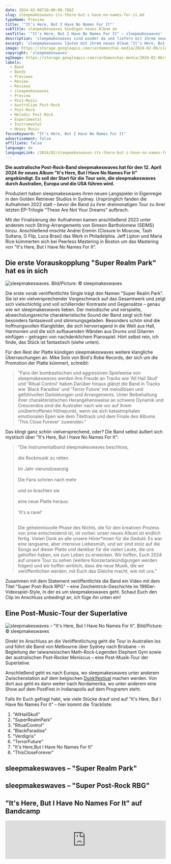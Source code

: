 ```yaml
---
date: 2024-02-06T10:00:00.766Z
slug: sleepmakeswaves-its-there-but-i-have-no-names-for-it.md
typeName: Preview
title: '"It‘s Here, But I Have No Names For It"'
subTitle: sleepmakeswaves kündigen neues Album an
seoTitle: '"It‘s Here, But I Have No Names For It" – sleepmakeswaves'
description: 'sleepmakeswaves sind wieder da und liefern mit ihrem neuen Album "It‘s Here, But I Have No Names For It" ordentlich ab. Erfahrt jetzt alles über die Platte und die anstehende Tour!'
excerpt: 'sleepmakeswaves läuten mit ihrem neuen Album "It‘s Here, But I Have No Names For It" ihre Welttournee für 2024 ein und liefern acht grandiose Songs ab. Hört jetzt rein und erfahrt alles über die Platte und über das abgefahrende Promo-Video zur Veröffentlichung!'
image: https://storage.googleapis.com/cardamonchai-media/2024-02-06/sleepmakeswaves-its-here-but-i-have-no-names-for-it-soundsvegan-com-jpg-imagine-080818_455253_1024_768/640.webp
copyright: 'sleepmakeswaves'
ogImage: https://storage.googleapis.com/cardamonchai-media/2024-02-06/sleepmakeswaves-its-here-but-i-have-no-names-for-it-soundsvegan-com-og-jpg-imagine-080818_455151_1200_628/640.webp
labels:
  - Band
  - Bands
  - Previews
  - Review
  - Reviews
  - sleepmakeswaves
  - Preview
  - Post-Music
  - Australian Post-Rock
  - Post-Rock
  - Melodic Post-Rock
  - Experimental
  - Instrumental
  - Heavy Music
focusKeyword: "It's Here, But I Have No Names For It"
advertisement: false
affiliate: false
language: de
languageLink: /2024/02/sleepmakeswaves-its-there-but-i-have-no-names-for-it-en/
---
```


**Die australische Post-Rock-Band sleepmakeswaves hat für den 12. April 2024 ihr neues Album "It's Here, But I Have No Names For It" angekündigt. Es soll der Start für die Tour sein, die sleepmakeswaves durch Australien, Europa und die USA führen wird.**

Produziert haben sleepmakeswaves ihren neuen Langspieler in Eigenregie in den Golden Retriever Studios in Sydney. Ursprünglich fanden die Aufnahmen 2022 statt – bevor die Band zu ihrer dreimonatigen Tour zu ihrer letzten EP-Trilogie "These Are Not Your Dreams" aufbrach.

Mit der Finalisierung der Aufnahmen kamen anschließend 2023 unter anderem noch String-Arrangements von Simeon Bartholomew (SEIMS) hinzu. Anschließend mischte Andrei Eremin (Closure In Moscow, Tash Sultana, G Flip, Luca Brasi) das Werk in Philadelphia. Jeff Lipton und Maria Rice kümmerten sich bei Peerless Mastering in Boston um das Mastering von "It's Here, But I Have No Names For It".

## Die erste Vorauskopplung "Super Realm Park" hat es in sich

![sleepmakeswaves. Bild/Picture: © sleepmakeswaves](https://storage.googleapis.com/cardamonchai-media/2024-02-06/sleepmakeswaves-its-here-but-i-have-no-names-for-it-soundsvegan-com-1-jpg-imagine-080818_131721_768_1024/640.webp 'sleepmakeswaves. Bild/Picture: © sleepmakeswaves')

Die erste vorab veröffentlichte Single trägt den Namen "Super Realm Park". Sie ist ein vielversprechender Vorgeschmack auf das Gesamtwerk und zeigt sich vielschichtig und voll schillernder Kontraste und Gegensätze – genau wie wir sleepmakeswaves lieben. Der melodische und verspielte, abwechslungsreiche charakteristische Sound der Band zeigt sich hier besonders fantasievoll und stimmungsgeladen. Besonders schön sind die hoffnungsvollen Klangbilder, die sich hervorragend in die Welt aus Hall, Harmonien und die sich aufbauenden Wänden aus Drums und Gitarren einfügen – getragen von nachdenklichem Pianospiel. Hört selbst rein, ich finde, das Stück ist fantastisch (siehe unten).

Für den Rest der Platte kündigen sleepmakeswaves weitere klangliche Überraschungen an. Mike Solo von Bird's Robe Records, der sich um die Promotion der Platte kümmert, schreibt:

> "Fans der bombastischen und aggressiven Spielweise von sleepmakeswaves werden ihre Freude an Tracks wie 'All Hail Skull' und 'Ritual Control' haben.Darüber hinaus glänzt die Band in Tracks wie 'Black Paradise' und 'Terror Future' mit melodiösen und gefühlvollen Darbietungen und Arrangements. Unter Beibehaltung ihrer charakteristischen Herangehensweise an schwere Dynamik und Crescendos sind die Australier nach wie vor auf ihrem unübertroffenen Höhepunkt, wenn sie sich katastrophalen emotionalen Epen wie dem Titeltrack und dem Finale des Albums 'This Close Forever' zuwenden."

Das klingt ganz schön vielversprechend, oder? Die Band selbst äußert sich mystisch über "It's Here, But I Have No Names For It":

> "Die Instrumentalband sleepmakeswaves beschloss,<br></br> die Rockmusik zu retten<br></br> Im Jahr vierundzwanzig<br></br> Die Fans schrien nach mehr<br></br> und so brachten sie<br></br> eine neue Platte heraus:<br></br> 'It's a rave!'<br></br>
>
> Die geheimnisvolle Phase des Nichts, die für den kreativen Prozess von smw entscheidend ist, ist vorbei: unser neues Album ist endlich fertig. Vielen Dank an alle unsere Hörer\*innen für die Geduld. Es war eine langsame, aber intensive Liebesmüh, und wir sind stolz auf die Songs auf dieser Platte und dankbar für die vielen Leute, die uns geholfen haben, sie zum Leben zu erwecken. Wir hoffen, Euch 2024 auf unsere Tour zu sehen (weitere Konzertankündigungen werden folgen) und wir hoffen wirklich, dass die neue Musik, die wir veröffentlichen werden, mit Euch das Gleiche macht, wie mit uns."

Zusammen mit dem Statement veröffentlichte die Band ein Video mit dem Titel "Super Post-Rock RPG" – eine Zeichentrick-Geschichte im 1990er-Videospiel-Style, in der es um sleepmakeswaves geht. Schaut Euch den Clip im Anschluss unbedingt an, ich füge ihn unten ein!

## Eine Post-Music-Tour der Superlative

![sleepmakeswaves – "It's Here, But I Have No Names For It". Bild/Picture: © sleepmakeswaves](https://storage.googleapis.com/cardamonchai-media/2024-02-06/sleepmakeswaves-its-here-but-i-have-no-names-for-it-soundsvegan-com-preview-jpg-imagine-685838_6c8076_1195_1200/640.webp 'sleepmakeswaves. Bild/Picture: © sleepmakeswaves')

Direkt im Anschluss an die Veröffentlichung geht die Tour in Australien los und führt die Band von Melbourne über Sydney nach Brisbane – in Begleitung der taiwanesischen Math-Rock-Legenden Elephant Gym sowie der australischen Post-Rocker Meniscus – eine Post-Musik-Tour der Superlative.

Anschließend geht es nach Europa, wo sleepmakeswaves unter anderem Zwischenstation auf dem belgischen [Dunk!festival](/tag/dunk-festival) machen werden. Von dort aus geht es dann weiter nach Nordamerika, wo unter anderem eine Show auf dem PostFest in Indianapolis auf dem Programm steht.

Falls Ihr Euch gefragt habt, wie viele Stücke drauf sind auf "It's Here, But I Have No Names For It" – hier kommt die Trackliste:

1. "AllHailSkull"
2. "SuperRealmPark"
3. "RitualControl"
4. "BlackParadise"
5. "Verdigris"
6. "TerrorFuture"
7. "It's Here,But I Have No Names For It"
8. "ThisCloseForever"

## sleepmakeswaves – "Super Realm Park"

<YouTube id="tXO4arUvZ5Y" />

## sleepmakeswaves – "Super Post-Rock RBG"

<YouTube id="7m1fugpDVU4" />

## "It's Here, But I Have No Names For It" auf Bandcamp

<iframe
  style="border: 0; width: 100%; height: 120px;"
  src="https://bandcamp.com/EmbeddedPlayer/album=138420873/size=large/bgcol=ffffff/linkcol=5c9b72/tracklist=false/artwork=small/transparent=true/"
  seamless
>
  <a href="https://sleepmakeswaves.bandcamp.com/album/its-here-but-i-have-no-names-for-it">
    It&#39;s Here, But I Have No Names For It by sleepmakeswaves
  </a>
</iframe>
